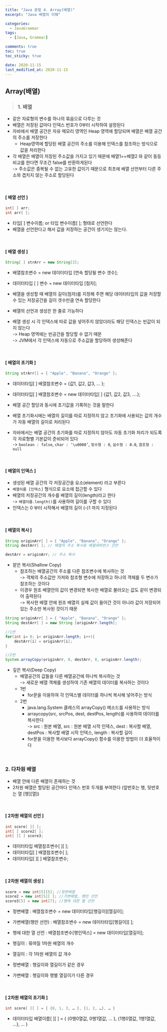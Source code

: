 ```yaml
---
title: "Java 문법 4. Array(배열)"
excerpt: "Java 배열의 이해"

categories:
  - JavaGrammar
tags:
  - [Java, Grammar]

comments: true
toc: true
toc_sticky: true

date: 2020-11-15
last_modified_at: 2020-11-15
---
```


## Array(배열)

> ### 1. 배열

- 같은 자료형의 변수를 하나의 묶음으로 다루는 것
- 배열은 저장된 값마다 인덱스 번호가 0부터 시작하여 설정된다
- 자바에서 배열 공간은 자유 메모리 영역인 Heap 영역에 할당되며 배열은 배열 공간의 주소를 저장한다
  - Heap영역에 할당된 배열 공간의 주소를 이용해 인덱스를 참조하는 방식으로 값을 처리한다
- 각 배열은 배열이 저장된 주소값을 가지고 있기 때문에 배열1==배열2 와 같이 동등 비교를 한다면 무조건 false를 반환하게된다  
   -> 주소값은 중복될 수 없는 고유한 값이기 때문으로 최초에 배열 선언부터 다른 주소와 겹치지 않는 주소로 할당된다

<br>

#### [ 배열 선언 ]

```java
int[ ] arr;
int arr[ ];
```

- 타입[ ] 변수이름; or 타입 변수이름[ ]; 형태로 선언한다
- 배열을 선언한다고 해서 값을 저장하는 공간이 생기지는 않는다.

<br>

#### [ 배열 생성 ]

```java
String[ ] strArr = new String[3];
```

- 배열참조변수 = new 데이터타입 [연속 할당될 변수 갯수];
- 데이터타입 [ ] 변수 = new 데이터타입 \[첨자];

- 배열을 생성할 때 배열의 길이(첨자)를 지정해 주면 해당 데이터타입의 값을 저장할 수 있는 저장공간을 길이 갯수만큼 연속 할당한다
- 배열의 선언과 생성은 한 줄로 가능하다

- 배열 생성 시 각 인덱스에 따로 값을 넣어주지 않았더라도 해당 인덱스는 빈값이 되지 않는다  
  -> Heap 영역에는 빈공간을 할당할 수 없기 때문  
  -> JVM에서 각 인덱스에 자동으로 주소값을 할당하여 생성해준다

<br>

#### [ 배열의 초기화 ]

```java
String strArr[] = { "Apple", "Banana", "Orange" };
```

- 데이터타입[ ] 배열참조변수 = {값1, 값2, 값3, … };
- 데이터타입[ ] 배열참조변수 = new 데이터타입[ ] {값1, 값2, 값3, ….};

- 배열 공간 할당과 동시에 초기값을 기록하는 것을 말한다
- 배열 초기화시에는 배열의 길이를 따로 지정하지 않고 초기화에 사용되는 값의 개수가 자동 배열의 길이로 처리된다
- 자바에서는 배열 공간의 초기화를 따로 지정하지 않아도 자동 초기화 처리가 되도록 각 자료형별 기본값이 준비되어 있다  
   -> `boolean : false`, `char : ‘\u0000’`, `정수형 : 0`, `실수형 : 0.0`, `참조형 : null`

<br>

#### [ 배열의 인덱스 ]

- 생성된 배열 공간의 각 저장공간을 요소(element) 라고 부른다
- `배열이름 [인덱스]` 형식으로 요소에 접근할 수 있다
- 배열의 저장공간의 개수를 배열의 길이(length)라고 한다  
   -> `배열이름.length()`를 사용하여 길이를 구할 수 있다
- 인덱스는 0 부터 시작해서 배열의 길이 (–)1 까지 지정된다

<br>

#### [ 배열의 복사 ]

```java
String originArr[ ] = { "Apple", "Banana", "Orange" };
String destArr[ ]; // 배열의 주소 복사용 배열레퍼런스 선언

destArr = originArr; // 주소 복사
```

- 얕은 복사(Shallow Copy)
  - 참조하는 배열공간의 주소를 다른 참조변수에 복사하는 것  
    -> 객체의 주소값만 가져와 참조형 변수에 저장하고 하나의 객체를 두 변수가 참조하는 것이다
  - 이경우 원조 배열안의 값이 변경되면 복사한 배열로 불러오는 값도 같이 변경되어 출력된다  
    -> 복사한 배열 안에 원조 배열의 실제 값이 들어간 것이 아니라 값이 저장되어있는 주소만 복사된 것이기 때문

```java
String originArr[ ] = { "Apple", "Banana", "Orange" };
String destArr[ ] = new String [originArr.length];

//1번
for(int i= 0; i< originArr.length; i++){
    destArr[i] = originArr[i];
}

//2번
System.arrayCopy(originArr, 0, destArr, 0, originArr.length);
```

- 깊은 복사(Deep Copy)
  - 배열공간의 값들을 다른 배열공간에 하나씩 복사하는 것  
    -> 새로운 배열 객체를 생성하여 기존 배열의 데이터를 복사하는 것이다
  - 1번
    - for문을 이용하여 각 인덱스별 데이터를 하나씩 복사해 넣어주는 방식
  - 2번
    - java.lang.System 클래스의 arrayCopy() 메소드를 사용하는 방식
    - arraycopy(src, srcPos, dest, destPos, length)를 사용하여 데이터를 복사한다  
       -> src : 원본 배열, src : 원본 배열 시작 인덱스, dest : 복사할 배열, destPos : 복사할 배열 시작 인덱스, length : 복사할 길이
    - for문을 이용한 복사보다 arrayCopy() 함수를 이용한 방법이 더 효율적이다

<br>

### 2. 다차원 배열

- 배열 안에 다른 배열이 존재하는 것
- 2차원 배열은 할당된 공간마다 인덱스 번호 두개를 부여한다 (앞번호는 행, 뒷번호는 열 \[행][열])

<br>

#### [ 2차원 배열의 선언 ]

```java
int score[ ][ ];
int[ ] score2[ ];
int[ ][ ] score3;
```

- 데이터타입 배열참조변수[ ][ ];
- 데이터타입[ ] 배열참조변수[ ];
- 데이터타입[ ][ ] 배열참조변수;

<br>

#### [ 2차원 배열의 생성 ]

```java
score = new int[5][5]; //정변배열
score2 = new int[5][ ]; //가변배열, 행만 선언
score3[5] = new int[7]; //행에 대한 열 선언
```

- 정변배열 : 배열참조변수 = new 데이터타입\[행길이][열길이];
- 가변배열(행만 선언) : 배열참조변수 = new 데이터타입\[행길이][ ];
- 행에 대한 열 선언 : 배열참조변수\[행인덱스] = new 데이터타입\[열길이];

- 행길이 : 묶여질 1차원 배열의 개수
- 열길이 : 각 1차원 배열의 값 개수
- 정변배열 : 행길이와 열길이가 같은 경우
- 가변배열 : 행길이와 행별 열길이가 다른 경우

<br>

#### [ 2차원 배열의 초기화 ]

```java
int score[ ][ ] = { {0, 1, 3, … }, {1, 2, …}, … }
```

- 데이터타입 배열이름[ ][ ] = { {0행0열값, 0행1열값, … }, {1행0열값, 1행1열값, …}, … }
